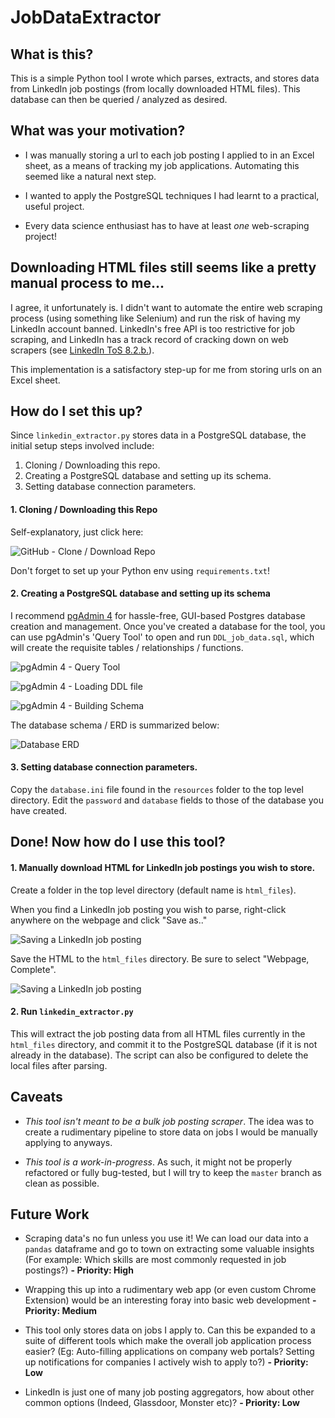 # JobDataExtractor

## What is this?
This is a simple Python tool I wrote which parses, extracts, and stores data from LinkedIn job postings (from locally downloaded HTML files). This database can then be queried / analyzed as desired.

## What was your motivation?
- I was manually storing a url to each job posting I applied to in  an Excel sheet, as a means of tracking my job applications. Automating this seemed like a natural next step.

- I wanted to apply the PostgreSQL techniques I had learnt to a practical, useful project. 

- Every data science enthusiast has to have at least *one* web-scraping project!

## Downloading HTML files still seems like a pretty manual process to me...
I agree, it unfortunately is. I didn't want to automate the entire web scraping process (using something like Selenium) and run the risk of having my LinkedIn account banned. LinkedIn's free API is too restrictive for job scraping, and LinkedIn has a track record of cracking down on web scrapers (see [LinkedIn ToS 8.2.b.](https://www.linkedin.com/legal/user-agreement#dos)).

This implementation is a satisfactory step-up for me from storing urls on an Excel sheet.

## How do I set this up?
Since `linkedin_extractor.py` stores data in a PostgreSQL database, the initial setup steps involved include:
1) Cloning / Downloading this repo.
2) Creating a PostgreSQL database and setting up its schema.
3) Setting database connection parameters.

#### 1. Cloning / Downloading this Repo
Self-explanatory, just click here:

![GitHub - Clone / Download Repo](/resources/git_clone.PNG "GitHub - Clone / Download Repo")

Don't forget to set up your Python env using `requirements.txt`!

#### 2. Creating a PostgreSQL database and setting up its schema
I recommend [pgAdmin 4](https://www.pgadmin.org/download/) for hassle-free, GUI-based Postgres database creation and management. Once you've created a database for the tool, you can use pgAdmin's 'Query Tool' to open and run `DDL_job_data.sql`, which will create the requisite tables / relationships / functions.

![pgAdmin 4 - Query Tool](/resources/pgAdmin_1.PNG "pgAdmin 4 - Query Tool")

![pgAdmin 4 - Loading DDL file](/resources/pgAdmin_2.PNG "pgAdmin 4 - Loading DDL file")

![pgAdmin 4 - Building Schema](/resources/pgAdmin_3.PNG "pgAdmin 4 - Building Schema")

The database schema / ERD is summarized below:

![Database ERD](/resources/ERD_job_data.png "Database ERD")

#### 3. Setting database connection parameters.
Copy the `database.ini` file found in the `resources` folder to the top level directory. Edit the `password` and `database` fields to those of the database you have created.

## Done! Now how do I use this tool?

#### 1. Manually download HTML for LinkedIn job postings you wish to store.
Create a folder in the top level directory (default name is `html_files`). 

When you find a LinkedIn job posting you wish to parse, right-click anywhere on the webpage and click "Save as.."

![Saving a LinkedIn job posting](/resources/LinkedIn_save_1.PNG "Saving a LinkedIn job posting")

Save the HTML to the `html_files` directory. Be sure to select "Webpage, Complete".

![Saving a LinkedIn job posting](/resources/LinkedIn_save_2.PNG "Saving a LinkedIn job posting")

#### 2. Run `linkedin_extractor.py`

This will extract the job posting data from all HTML files currently in the `html_files` directory, and commit it to the PostgreSQL database (if it is not already in the database). The script can also be configured to delete the local files after parsing.

## Caveats
- *This tool isn't meant to be a bulk job posting scraper*. The idea was to create a rudimentary pipeline to store data on jobs I would be manually applying to anyways.

- *This tool is a work-in-progress*. As such, it might not be properly refactored or fully bug-tested, but I will try to keep the `master` branch as clean as possible.



## Future Work
- Scraping data's no fun unless you use it! We can load our data into a `pandas` dataframe and go to town on extracting some valuable insights (For example: Which skills are most commonly requested in job postings?) **- Priority: High**

- Wrapping this up into a rudimentary web app (or even custom Chrome Extension) would be an interesting foray into basic web development **- Priority: Medium**

- This tool only stores data on jobs I apply to. Can this be expanded to a suite of different tools which make the overall job application process easier? (Eg: Auto-filling applications on company web portals? Setting up notifications for companies I actively wish to apply to?) **- Priority: Low**

- LinkedIn is just one of many job posting aggregators, how about other common options (Indeed, Glassdoor, Monster etc)? **- Priority: Low**

